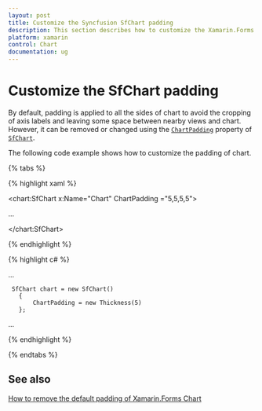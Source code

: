 ```yaml
---
layout: post
title: Customize the Syncfusion SfChart padding
description: This section describes how to customize the Xamarin.Forms Syncfusion SfChart by applying padding to avoid crossing of axis labels.
platform: xamarin
control: Chart
documentation: ug
---
```


# Customize the SfChart padding

By default, padding is applied to all the sides of chart to avoid the cropping of axis labels and leaving some space between nearby views and chart. However, it can be removed or changed using the [`ChartPadding`](https://help.syncfusion.com/cr/xamarin/Syncfusion.SfChart.XForms.SfChart.html#Syncfusion_SfChart_XForms_SfChart_ChartPadding) property of [`SfChart`](https://help.syncfusion.com/cr/xamarin/Syncfusion.SfChart.XForms.SfChart.html).

The following code example shows how to customize the padding of chart. 


{% tabs %} 

{% highlight xaml %}

<chart:SfChart   x:Name="Chart" ChartPadding ="5,5,5,5">

...

</chart:SfChart>

{% endhighlight %}

{% highlight c# %}

...  

     SfChart chart = new SfChart()
       {
           ChartPadding = new Thickness(5)
       };

...

{% endhighlight %}

{% endtabs %}

## See also

[How to remove the default padding of Xamarin.Forms Chart](https://www.syncfusion.com/kb/9606/how-to-remove-the-default-padding-of-xamarin-forms-chart)